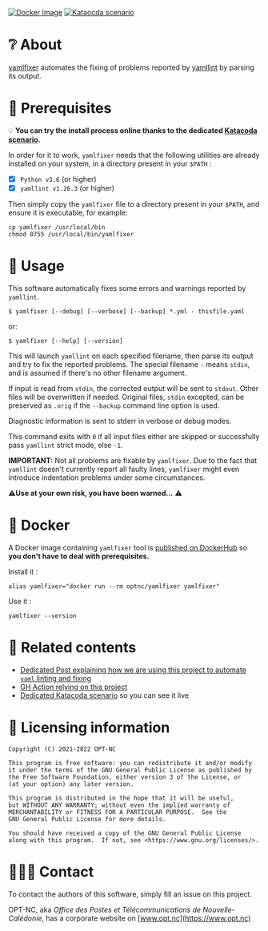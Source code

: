 
[![Docker Image](https://img.shields.io/badge/docker-homepage-blue)](https://hub.docker.com/r/optnc/yamlfixer)
[![Kataocda scenario](https://img.shields.io/badge/katacoda-homepage-blue)](https://www.katacoda.com/opt-labs/courses/devops-tools/yamlfixer)


# ❔ About

[yamlfixer](https://github.com/opt-nc/yamlfixer) automates the fixing
of problems reported by
[yamllint](https://github.com/adrienverge/yamllint) by parsing its
output.

# 📑 Prerequisites

💡 **You can try the install process online thanks to the dedicated [Katacoda scenario](https://www.katacoda.com/opt-labs/courses/devops-tools/yamlfixer).**

In order for it to work, `yamlfixer` needs that the following
utilities are already installed on your system, in a directory present
in your `$PATH` :

- [x] `Python v3.6` (or higher)
- [x] `yamllint v1.26.3` (or higher)

Then simply copy the `yamlfixer` file to a directory present in your
`$PATH`, and ensure it is executable, for example:

```shell
cp yamlfixer /usr/local/bin
chmod 0755 /usr/local/bin/yamlfixer
```


# 🚀 Usage

This software automatically fixes some errors and warnings reported by
`yamllint`.



```shell
$ yamlfixer [--debug] [--verbose] [--backup] *.yml - thisfile.yaml
```

or:

```shell
$ yamlfixer [--help] [--version]
```

This will launch `yamllint` on each specified filename, then parse its
output and try to fix the reported problems. The special filename `-`
means `stdin`, and is assumed if there's no other filename argument.

If input is read from `stdin`, the corrected output will be sent to
`stdout`.
Other files will be overwritten if needed. Original files,
`stdin` excepted, can be preserved as `.orig` if the `--backup`
command line option is used.

Diagnostic information is sent to stderr in verbose or debug modes.

This command exits with `0` if all input files either are skipped or
successfully pass `yamllint` strict mode, else `-1`.

**IMPORTANT:** Not all problems are fixable by `yamlfixer`. Due to the
fact that `yamllint` doesn't currently report all faulty lines,
`yamlfixer` might even introduce indentation problems under some
circumstances.

⚠️**Use at your own risk, you have been warned...** ⚠️

# 🐋 Docker

A Docker image containing `yamlfixer` tool is [published on DockerHub](https://hub.docker.com/r/optnc/yamlfixer)
so **you don't have to deal with prerequisites.**

Install it :

```shell
alias yamlfixer="docker run --rm optnc/yamlfixer yamlfixer"
```

Use it : 

```shell
yamlfixer --version
```

# 🔖 Related contents

- [Dedicated Post explaining how we are using this project to automate `yaml` linting and fixing](https://dev.to/adriens/let-ci-check-fix-your-yamls-kfa)
- [GH Action relying on this project](https://github.com/marketplace/actions/yaml-fixer)
- [Dedicated Katacoda scenario](https://www.katacoda.com/opt-labs/courses/devops-tools/yamlfixer) so you can see it live

# 📖 Licensing information

```
Copyright (C) 2021-2022 OPT-NC

This program is free software: you can redistribute it and/or modify
it under the terms of the GNU General Public License as published by
the Free Software Foundation, either version 3 of the License, or
(at your option) any later version.

This program is distributed in the hope that it will be useful,
but WITHOUT ANY WARRANTY; without even the implied warranty of
MERCHANTABILITY or FITNESS FOR A PARTICULAR PURPOSE.  See the
GNU General Public License for more details.

You should have received a copy of the GNU General Public License
along with this program.  If not, see <https://www.gnu.org/licenses/>.
```


# 🧑‍🤝‍🧑 Contact

To contact the authors of this software, simply fill an issue on this project. 

OPT-NC, aka _Office des Postes et Télécommunications de Nouvelle-Calédonie_,
has a corporate website on [www.opt.nc](https://www.opt.nc)
